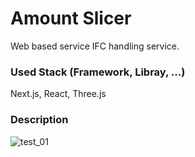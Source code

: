 # Amount Slicer

Web based service IFC handling service.

### Used Stack (Framework, Libray, ...)
Next.js, React, Three.js

### Description
![test_01](https://github.com/user-attachments/assets/70784996-c4a0-4aaa-8975-65eb8c9ff6ba)
